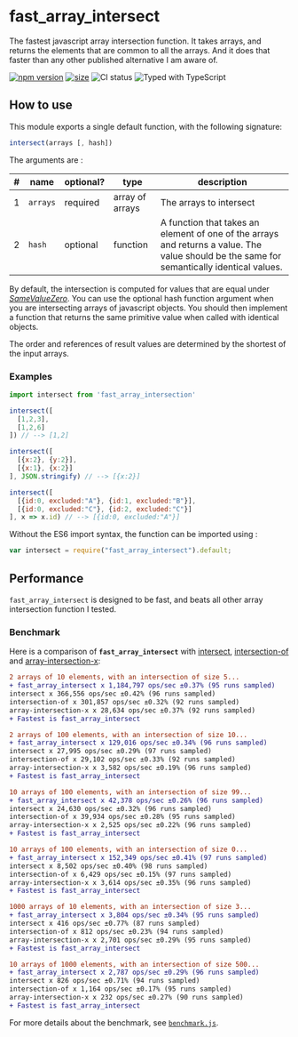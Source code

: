 # fast_array_intersect

The fastest javascript array intersection function.
It takes arrays, and returns the elements that are common to all the arrays.
And it does that faster than any other published alternative I am aware of.

[![npm version](https://badgen.net/npm/v/fast_array_intersect)](https://www.npmjs.com/package/fast_array_intersect)
[![size](https://badgen.net/bundlephobia/minzip/fast_array_intersect)](https://bundlephobia.com/result?p=fast_array_intersect)
![CI status](https://github.com/lovasoa/fast_array_intersect/workflows/Node%20CI/badge.svg)
![Typed with TypeScript](https://badgen.net/badge/icon/Typed?icon=typescript&label&labelColor=blue&color=555555)

## How to use

This module exports a single default function, with the following signature:

```js
intersect(arrays [, hash])
```

The arguments are :

\#| name     | optional? | type            | description
--|----------|-----------|-----------------|---------------------------
1 | `arrays` | required  | array of arrays | The arrays to intersect
2 | `hash`   | optional  | function        | A function that takes an element of one of the arrays and returns a value. The value should be the same for semantically identical values.

By default, the intersection is computed for values that are equal under [*SameValueZero*](https://developer.mozilla.org/en-US/docs/Web/JavaScript/Equality_comparisons_and_sameness).
You can use the optional hash function argument when you are intersecting arrays of javascript objects. You should then implement a function that returns the same primitive value when called with identical objects.

The order and references of result values are determined by the shortest of the input arrays.

### Examples

```js
import intersect from 'fast_array_intersection'

intersect([
  [1,2,3],
  [1,2,6]
]) // --> [1,2]

intersect([
  [{x:2}, {y:2}],
  [{x:1}, {x:2}]
], JSON.stringify) // --> [{x:2}]

intersect([
  [{id:0, excluded:"A"}, {id:1, excluded:"B"}],
  [{id:0, excluded:"C"}, {id:2, excluded:"C"}]
], x => x.id) // --> [{id:0, excluded:"A"}]
```

Without the ES6 import syntax, the function can be imported using : 
```js
var intersect = require("fast_array_intersect").default;
```

## Performance
`fast_array_intersect` is designed to be fast, and beats all other array intersection function I tested.

### Benchmark
Here is a comparison of **`fast_array_intersect`** with
[intersect](https://www.npmjs.com/package/intersect),
[intersection-of](https://www.npmjs.com/package/intersection-of) and
[array-intersection-x](https://www.npmjs.com/package/array-intersection-x):

```diff
2 arrays of 10 elements, with an intersection of size 5...
+ fast_array_intersect x 1,184,797 ops/sec ±0.37% (95 runs sampled)
intersect x 366,556 ops/sec ±0.42% (96 runs sampled)
intersection-of x 301,857 ops/sec ±0.32% (92 runs sampled)
array-intersection-x x 28,634 ops/sec ±0.37% (92 runs sampled)
+ Fastest is fast_array_intersect

2 arrays of 100 elements, with an intersection of size 10...
+ fast_array_intersect x 129,016 ops/sec ±0.34% (96 runs sampled)
intersect x 27,995 ops/sec ±0.29% (97 runs sampled)
intersection-of x 29,102 ops/sec ±0.33% (92 runs sampled)
array-intersection-x x 3,582 ops/sec ±0.19% (96 runs sampled)
+ Fastest is fast_array_intersect

10 arrays of 100 elements, with an intersection of size 99...
+ fast_array_intersect x 42,378 ops/sec ±0.26% (96 runs sampled)
intersect x 24,630 ops/sec ±0.32% (96 runs sampled)
intersection-of x 39,934 ops/sec ±0.28% (95 runs sampled)
array-intersection-x x 2,525 ops/sec ±0.22% (96 runs sampled)
+ Fastest is fast_array_intersect

10 arrays of 100 elements, with an intersection of size 0...
+ fast_array_intersect x 152,349 ops/sec ±0.41% (97 runs sampled)
intersect x 8,502 ops/sec ±0.40% (98 runs sampled)
intersection-of x 6,429 ops/sec ±0.15% (97 runs sampled)
array-intersection-x x 3,614 ops/sec ±0.35% (96 runs sampled)
+ Fastest is fast_array_intersect

1000 arrays of 10 elements, with an intersection of size 3...
+ fast_array_intersect x 3,804 ops/sec ±0.34% (95 runs sampled)
intersect x 416 ops/sec ±0.77% (87 runs sampled)
intersection-of x 812 ops/sec ±0.23% (94 runs sampled)
array-intersection-x x 2,701 ops/sec ±0.29% (95 runs sampled)
+ Fastest is fast_array_intersect

10 arrays of 1000 elements, with an intersection of size 500...
+ fast_array_intersect x 2,787 ops/sec ±0.29% (96 runs sampled)
intersect x 826 ops/sec ±0.71% (94 runs sampled)
intersection-of x 1,164 ops/sec ±0.17% (95 runs sampled)
array-intersection-x x 232 ops/sec ±0.27% (90 runs sampled)
+ Fastest is fast_array_intersect
```

For more details about the benchmark, see [`benchmark.js`](./benchmark.js).
